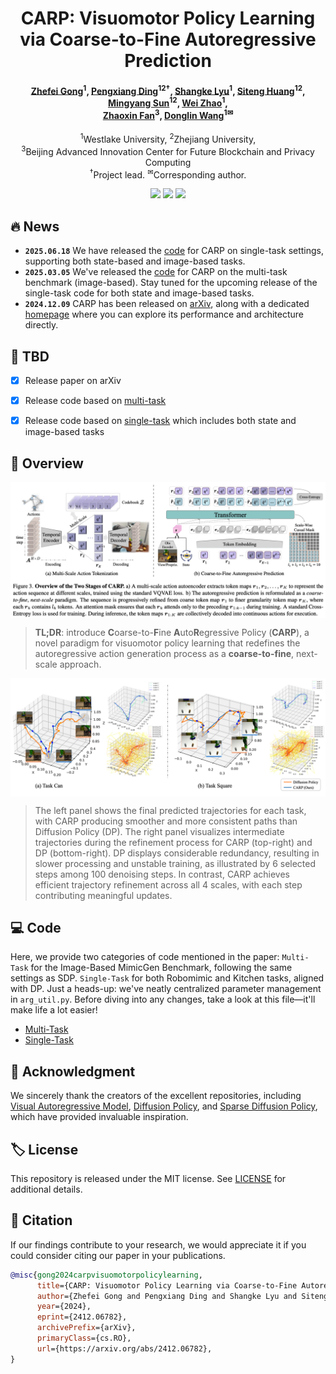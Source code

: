<div align=center>

<h1> 
CARP: Visuomotor Policy Learning <br>
via Coarse-to-Fine Autoregressive Prediction 
</h1>

<h4 align="center"> 
<a href='https://zhefeigong.github.io/'>Zhefei Gong</a><sup>1</sup>,
<a href='https://dingpx.github.io/'>Pengxiang Ding</a><sup>12†</sup>,
<a href='https://scholar.google.com/citations?user=3_DtxJ8AAAAJ&hl=zh-CN'>Shangke Lyu</a><sup>1</sup>,
<a href='https://kyonhuang.top/'>Siteng Huang</a><sup>12</sup>,
<a href='https://github.com/ZhefeiGong'>Mingyang Sun</a><sup>12</sup>,
<a href='https://github.com/ZhefeiGong'>Wei Zhao</a><sup>1</sup>,<br>
<a href='https://zhaoxinf.github.io/'>Zhaoxin Fan</a><sup>3</sup>,
<a href='https://en.westlake.edu.cn/faculty/donglin-wang.html'>Donglin Wang</a><sup>1✉</sup>
</h4>

<sup>1</sup>Westlake University, <sup>2</sup>Zhejiang University, <br>
<sup>3</sup>Beijing Advanced Innovation Center for Future Blockchain and Privacy Computing <br>
<sup>†</sup>Project lead. <sup>✉</sup>Corresponding author.

<a href='https://arxiv.org/abs/2412.06782'><img src='https://img.shields.io/badge/ArXiv-2412.06782-red'></a> 
<a href='https://carp-robot.github.io/'><img src='https://img.shields.io/badge/Project-Homepage-green'></a>
<a href='https://huggingface.co/zhefeigong/carp'><img src='https://img.shields.io/badge/Huggingface-Weights-yellow'></a>

</div>

## 🔥 News

* **`2025.06.18`** We have released the [code](./singletask/) for CARP on single-task settings, supporting both state-based and image-based tasks.
* **`2025.03.05`** We've released the [code](./multitask/) for CARP on the multi-task benchmark (image-based). Stay tuned for the upcoming release of the single-task code for both state and image-based tasks.
* **`2024.12.09`** CARP has been released on [arXiv](https://arxiv.org/abs/2412.06782), along with a dedicated [homepage](https://carp-robot.github.io/) where you can explore its performance and architecture directly.


## 🧾 TBD

- [x] Release paper on arXiv
- [x] Release code based on <a href='./multitask/'>multi-task</a>
- [x] Release code based on <a href='./singletask/'>single-task</a> which includes both state and image-based tasks


## 👀 Overview

<p align="center"> <img src="asset/framework.png" width="1000" align="center"> </p>

> **TL;DR**: introduce **C**oarse-to-**F**ine **A**uto**R**egressive Policy (**CARP**), a novel paradigm for visuomotor policy learning that redefines the autoregressive action generation process as a **coarse-to-fine**, next-scale approach. 

<p align="center"> <img src="asset/comparison.png" width="1000" align="center"> </p>

> The left panel shows the final predicted trajectories for each task, with CARP producing smoother and more consistent paths than Diffusion Policy (DP). 
The right panel visualizes intermediate trajectories during the refinement process for CARP (top-right) and DP (bottom-right). 
DP displays considerable redundancy, resulting in slower processing and unstable training, as illustrated by 6 selected steps among 100 denoising steps. 
In contrast, CARP achieves efficient trajectory refinement across all 4 scales, with each step contributing meaningful updates.


## 💻 Code

Here, we provide two categories of code mentioned in the paper: `Multi-Task` for the Image-Based MimicGen Benchmark, following the same settings as SDP.
`Single-Task` for both Robomimic and Kitchen tasks, aligned with DP.
Just a heads-up: we've neatly centralized parameter management in `arg_util.py`. 
Before diving into any changes, take a look at this file—it'll make life a lot easier!

* [Multi-Task](./multitask/)
* [Single-Task](./singletask/)


## 🙏 Acknowledgment

We sincerely thank the creators of the excellent repositories, including 
[Visual Autoregressive Model](https://github.com/FoundationVision/VAR), 
[Diffusion Policy](https://github.com/real-stanford/diffusion_policy),
and [Sparse Diffusion Policy](https://github.com/AnthonyHuo/SDP), 
which have provided invaluable inspiration.


## 🏷️ License

This repository is released under the MIT license. See [LICENSE](./LICENSE) for additional details.


## 📌 Citation

If our findings contribute to your research, we would appreciate it if you could consider citing our paper in your publications.

```bibtex
@misc{gong2024carpvisuomotorpolicylearning,
      title={CARP: Visuomotor Policy Learning via Coarse-to-Fine Autoregressive Prediction}, 
      author={Zhefei Gong and Pengxiang Ding and Shangke Lyu and Siteng Huang and Mingyang Sun and Wei Zhao and Zhaoxin Fan and Donglin Wang},
      year={2024},
      eprint={2412.06782},
      archivePrefix={arXiv},
      primaryClass={cs.RO},
      url={https://arxiv.org/abs/2412.06782}, 
}
```

